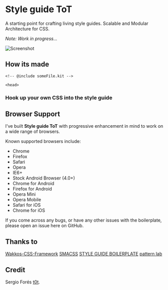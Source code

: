 Style guide ToT
==============================

A starting point for crafting living style guides. Scalable and Modular Architecture for CSS.

*Note: Work in progress...*

![Screenshot](https://s3-us-west-2.amazonaws.com/s.cdpn.io/98095/logoyo.png)

## How its made

	<!-- @include someFile.kit -->

`<head>`

### Hook up your own CSS into the style guide


## Browser Support
I've built **Style guide ToT** with progressive enhancement in mind to work on a wide range of browsers.

Known supported browsers include:

* Chrome
* Firefox
* Safari 
* Opera 
* IE6+
* Stock Android Browser (4.0+)
* Chrome for Android
* Firefox for Android
* Opera Mini
* Opera Mobile
* Safari for iOS
* Chrome for iOS

If you come across any bugs, or have any other issues with the boilerplate, please open an issue here on GitHub.

## Thanks to
[Wakkos-CSS-Framework](https://github.com/Wakkos/Wakkos-CSS-Framework/)
[SMACSS](http://smacss.com/)
[STYLE GUIDE BOILERPLATE](http://brettjankord.com/projects/style-guide-boilerplate/)
[pattern lab](http://patternlab.io/)

## Credit
Sergio Forés [t0t](https://github.com/t0t/).